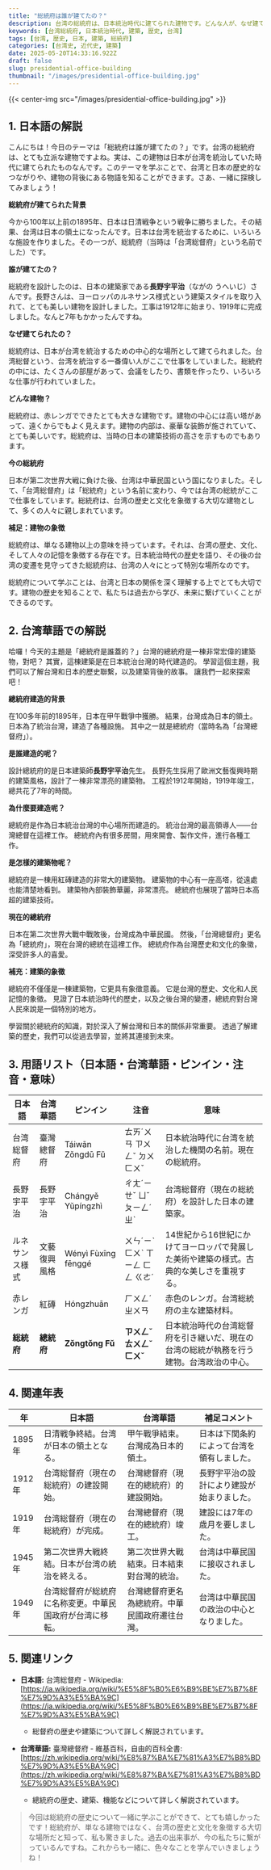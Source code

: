 ```yaml
---
title: "総統府は誰が建てたの？"
description: 台湾の総統府は、日本統治時代に建てられた建物です。どんな人が、なぜ建てたのか、その歴史をわかりやすく解説します。
keywords: [台湾総統府, 日本統治時代, 建築, 歴史, 台湾]
tags: [台湾, 歴史, 日本, 建築, 総統府]
categories: [台湾史, 近代史, 建築]
date: 2025-05-20T14:33:16.922Z
draft: false
slug: presidential-office-building
thumbnail: "/images/presidential-office-building.jpg"
---
```


{{< center-img src="/images/presidential-office-building.jpg" >}}

## 1. 日本語の解説

こんにちは！今日のテーマは「総統府は誰が建てたの？」です。台湾の総統府は、とても立派な建物ですよね。実は、この建物は日本が台湾を統治していた時代に建てられたものなんです。このテーマを学ぶことで、台湾と日本の歴史的なつながりや、建物の背後にある物語を知ることができます。さあ、一緒に探検してみましょう！

**総統府が建てられた背景**

今から100年以上前の1895年、日本は日清戦争という戦争に勝ちました。その結果、台湾は日本の領土になったんです。日本は台湾を統治するために、いろいろな施設を作りました。その一つが、総統府（当時は「台湾総督府」という名前でした）です。

**誰が建てたの？**

総統府を設計したのは、日本の建築家である**長野宇平治**（ながの うへいじ）さんです。長野さんは、ヨーロッパのルネサンス様式という建築スタイルを取り入れて、とても美しい建物を設計しました。工事は1912年に始まり、1919年に完成しました。なんと7年もかかったんですね。

**なぜ建てられたの？**

総統府は、日本が台湾を統治するための中心的な場所として建てられました。台湾総督という、台湾を統治する一番偉い人がここで仕事をしていました。総統府の中には、たくさんの部屋があって、会議をしたり、書類を作ったり、いろいろな仕事が行われていました。

**どんな建物？**

総統府は、赤レンガでできたとても大きな建物です。建物の中心には高い塔があって、遠くからでもよく見えます。建物の内部は、豪華な装飾が施されていて、とても美しいです。総統府は、当時の日本の建築技術の高さを示すものでもあります。

**今の総統府**

日本が第二次世界大戦に負けた後、台湾は中華民国という国になりました。そして、「台湾総督府」は「総統府」という名前に変わり、今では台湾の総統がここで仕事をしています。総統府は、台湾の歴史と文化を象徴する大切な建物として、多くの人々に親しまれています。

**補足：建物の象徴**

総統府は、単なる建物以上の意味を持っています。それは、台湾の歴史、文化、そして人々の記憶を象徴する存在です。日本統治時代の歴史を語り、その後の台湾の変遷を見守ってきた総統府は、台湾の人々にとって特別な場所なのです。

総統府について学ぶことは、台湾と日本の関係を深く理解する上でとても大切です。建物の歴史を知ることで、私たちは過去から学び、未来に繋げていくことができるのです。

## 2. 台湾華語での解説

哈囉！今天的主題是「總統府是誰蓋的？」台灣的總統府是一棟非常宏偉的建築物，對吧？ 其實，這棟建築是在日本統治台灣的時代建造的。 學習這個主題，我們可以了解台灣和日本的歷史聯繫，以及建築背後的故事。 讓我們一起來探索吧！

**總統府建造的背景**

在100多年前的1895年，日本在甲午戰爭中獲勝。 結果，台灣成為日本的領土。 日本為了統治台灣，建造了各種設施。 其中之一就是總統府（當時名為「台灣總督府」）。

**是誰建造的呢？**

設計總統府的是日本建築師**長野宇平治**先生。 長野先生採用了歐洲文藝復興時期的建築風格，設計了一棟非常漂亮的建築物。 工程於1912年開始，1919年竣工，總共花了7年的時間。

**為什麼要建造呢？**

總統府是作為日本統治台灣的中心場所而建造的。 統治台灣的最高領導人——台灣總督在這裡工作。 總統府內有很多房間，用來開會、製作文件，進行各種工作。

**是怎樣的建築物呢？**

總統府是一棟用紅磚建造的非常大的建築物。 建築物的中心有一座高塔，從遠處也能清楚地看到。 建築物內部裝飾華麗，非常漂亮。 總統府也展現了當時日本高超的建築技術。

**現在的總統府**

日本在第二次世界大戰中戰敗後，台灣成為中華民國。 然後，「台灣總督府」更名為「總統府」，現在台灣的總統在這裡工作。 總統府作為台灣歷史和文化的象徵，深受許多人的喜愛。

**補充：建築的象徵**

總統府不僅僅是一棟建築物，它更具有象徵意義。 它是台灣的歷史、文化和人民記憶的象徵。 見證了日本統治時代的歷史，以及之後台灣的變遷，總統府對台灣人民來說是一個特別的地方。

學習關於總統府的知識，對於深入了解台灣和日本的關係非常重要。 透過了解建築的歷史，我們可以從過去學習，並將其連接到未來。

## 3. 用語リスト（日本語・台湾華語・ピンイン・注音・意味）

| 日本語        | 台湾華語     | ピンイン    | 注音        | 意味                                                                 |
| ------------- | ------------ | ----------- | ----------- | -------------------------------------------------------------------- |
| 台湾総督府   | 臺灣總督府  | Táiwān Zǒngdū Fǔ | ㄊㄞˊㄨㄢ ㄗㄨㄥˇ ㄉㄨ ㄈㄨˇ  | 日本統治時代に台湾を統治した機関の名前。現在の総統府。                                                        |
| 長野宇平治   | 長野宇平治   | Chángyě Yǔpíngzhì | ㄔㄤˊㄧㄝˇ ㄩˇㄆㄧㄥˊㄓˋ  | 台湾総督府（現在の総統府）を設計した日本の建築家。                                                      |
| ルネサンス様式 | 文藝復興風格 | Wényì Fùxīng fēnggé | ㄨㄣˊㄧˋ ㄈㄨˋ ㄒㄧㄥ ㄈㄥ ㄍㄜˊ | 14世紀から16世紀にかけてヨーロッパで発展した美術や建築の様式。古典的な美しさを重視する。                                     |
| 赤レンガ     | 紅磚         | Hóngzhuān   | ㄏㄨㄥˊㄓㄨㄢ | 赤色のレンガ。台湾総統府の主な建築材料。                                                              |
| **総統府**   | **總統府**   | **Zǒngtǒng Fǔ** | **ㄗㄨㄥˇ ㄊㄨㄥˇ ㄈㄨˇ** | 日本統治時代の台湾総督府を引き継いだ、現在の台湾の総統が執務を行う建物。台湾政治の中心。                                            |

## 4. 関連年表

| 年     | 日本語                                         | 台湾華語                                       | 補足コメント                                                                                                |
| ------ | --------------------------------------------- | ---------------------------------------------- | --------------------------------------------------------------------------------------------------------- |
| 1895年 | 日清戦争終結。台湾が日本の領土となる。                    | 甲午戰爭結束。台灣成為日本的領土。                   | 日本は下関条約によって台湾を領有しました。                                                                                       |
| 1912年 | 台湾総督府（現在の総統府）の建設開始。                   | 台灣總督府（現在的總統府）的建設開始。                  | 長野宇平治の設計により建設が始まりました。                                                                                        |
| 1919年 | 台湾総督府（現在の総統府）が完成。                         | 台灣總督府（現在的總統府）竣工。                        | 建設には7年の歳月を要しました。                                                                                             |
| 1945年 | 第二次世界大戦終結。日本が台湾の統治を終える。               | 第二次世界大戰結束。日本結束對台灣的統治。                | 台湾は中華民国に接収されました。                                                                                               |
| 1949年 | 台湾総督府が総統府に名称変更。中華民国政府が台湾に移転。 | 台灣總督府更名為總統府。中華民國政府遷往台灣。 | 台湾は中華民国の政治の中心となりました。                                                                                           |

## 5. 関連リンク

*   **日本語:** 台湾総督府 - Wikipedia: [https://ja.wikipedia.org/wiki/%E5%8F%B0%E6%B9%BE%E7%B7%8F%E7%9D%A3%E5%BA%9C](https://ja.wikipedia.org/wiki/%E5%8F%B0%E6%B9%BE%E7%B7%8F%E7%9D%A3%E5%BA%9C)
    *   総督府の歴史や建築について詳しく解説されています。

*   **台湾華語:** 臺灣總督府 - 維基百科，自由的百科全書: [https://zh.wikipedia.org/wiki/%E8%87%BA%E7%81%A3%E7%B8%BD%E7%9D%A3%E5%BA%9C](https://zh.wikipedia.org/wiki/%E8%87%BA%E7%81%A3%E7%B8%BD%E7%9D%A3%E5%BA%9C)
    *   總統府の歴史、建築、機能などについて詳しく解説されています。

> 今回は総統府の歴史について一緒に学ぶことができて、とても嬉しかったです！総統府が、単なる建物ではなく、台湾の歴史と文化を象徴する大切な場所だと知って、私も驚きました。過去の出来事が、今の私たちに繋がっているんですね。これからも一緒に、色々なことを学んでいきましょうね！
